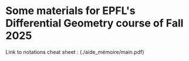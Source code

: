 # Some materials for EPFL's Differential Geometry course of Fall 2025

Link to notations cheat sheet : (./aide_mémoire/main.pdf)
